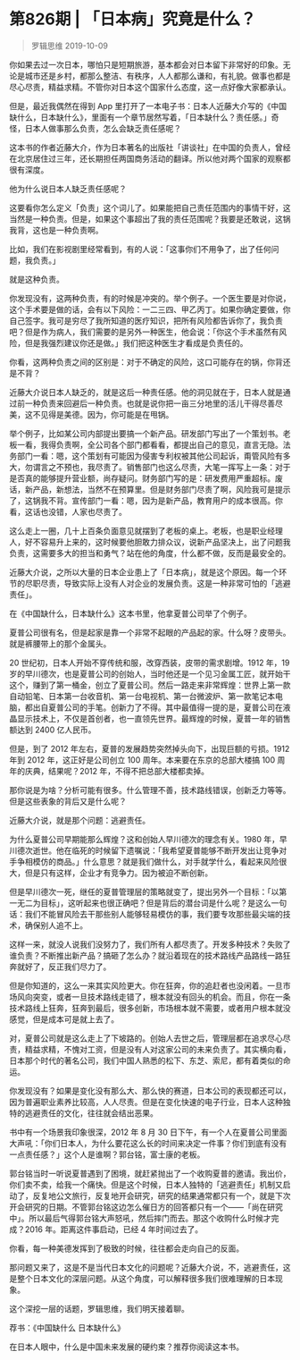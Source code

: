 # 第826期 | 「日本病」究竟是什么？
> 罗辑思维
2019-10-09

你如果去过一次日本，哪怕只是短期旅游，基本都会对日本留下非常好的印象。无论是城市还是乡村，都那么整洁、有秩序，人人都那么谦和，有礼貌。做事也都是尽心尽责，精益求精。不管你对日本这个国家什么态度，这一点好像大家都承认。

但是，最近我偶然在得到 App 里打开了一本电子书：日本人近藤大介写的《中国缺什么，日本缺什么》，里面有一个章节居然写着，「日本缺什么？责任感。」奇怪，日本人做事那么负责，怎么会缺乏责任感呢？

这本书的作者近藤大介，作为日本著名的出版社「讲谈社」在中国的负责人，曾经在北京居住过三年，还长期担任两国商务活动的翻译。所以他对两个国家的观察都很有深度。

他为什么说日本人缺乏责任感呢？

这要看你怎么定义「负责」这个词儿了。如果能把自己责任范围内的事情干好，这当然是一种负责。但是，如果这个事超出了我的责任范围呢？我要是还敢说，这锅我背，这也是一种负责啊。

比如，我们在影视剧里经常看到，有的人说：「这事你们不用争了，出了任何问题，我负责。」

就是这种负责。

你发现没有，这两种负责，有的时候是冲突的。举个例子。一个医生要是对你说，这个手术要是做的话，会有以下风险：一二三四、甲乙丙丁。如果你确定要做，你自己签字。我可是穷尽了我所知道的医疗知识，把所有风险都告诉你了，我负责吧？但是作为病人，我们需要的是另外一种医生，他会说：「你这个手术虽然有风险，但是我强烈建议你还是做。」我们把这种医生才看成是负责任的。

你看，这两种负责之间的区别是：对于不确定的风险，这口可能存在的锅，你背还是不背？

近藤大介说日本人缺乏的，就是这后一种责任感。他的洞见就在于，日本人就是通过前一种负责来回避后一种负责。也就是说你把一亩三分地里的活儿干得尽善尽美，这不见得是美德。因为，你可能是在甩锅。

举个例子，比如某公司内部提出要搞一个新产品。研发部门写出了一个策划书。老板一看，我得负责啊，全公司各个部门都看看，都提出自己的意见，直言无隐。法务部门一看：嗯，这个策划有可能因为侵害专利权被其他公司起诉，甭管风险有多大，勿谓言之不预也，我尽责了。销售部门也这么尽责，大笔一挥写上一条：对于是否真的能够提升营业额，尚存疑问。财务部门写的是：研发费用严重超标。废话，新产品，新想法，当然不在预算里。但是财务部门尽责了啊，风险我可是提示了，这锅我不背。宣传部门一看：嗯，因为是新产品，教育用户的成本很高。你看，这话也没错，人家也尽责了。

这么走上一圈，几十上百条负面意见就摆到了老板的桌上。老板，也是职业经理人，好不容易升上来的，这时候要他胆敢力排众议，说新产品坚决上，出了问题我负责，这需要多大的担当和勇气？站在他的角度，什么都不做，反而是最安全的。

近藤大介说，之所以大量的日本企业患上了「日本病」，就是这个原因。每一个环节的尽职尽责，导致实际上没有人对企业的发展负责。这是一种非常可怕的「逃避责任」。

在《中国缺什么，日本缺什么》这本书里，他拿夏普公司举了个例子。

夏普公司很有名，但是起家是靠一个非常不起眼的产品起的家。什么呀？皮带头。就是裤腰带上的那个金属头。

20 世纪初，日本人开始不穿传统和服，改穿西装，皮带的需求剧增。1912 年，19 岁的早川德次，也是夏普公司的创始人，当时他还是一个见习金属工匠，就开始干这个，赚到了第一桶金，创立了夏普公司。然后一路走来非常辉煌：世界上第一款自动铅笔、日本第一台收音机、第一台电视机、第一台微波炉、第一款笔记本电脑，都出自夏普公司的手笔。创新力了不得。其中最值得一提的是，夏普公司在液晶显示技术上，不仅是首创者，也一直领先世界。最辉煌的时候，夏普一年的销售额达到 2400 亿人民币。

但是，到了 2012 年左右，夏普的发展趋势突然掉头向下，出现巨额的亏损。1912 年到 2012 年，这正好是公司创立 100 周年。本来要在东京的总部大楼搞 100 周年的庆典，结果呢？2012 年，不得不把总部大楼都卖掉。

那你说是为啥？分析可能有很多。什么管理不善，技术路线错误，创新乏力等等。但是这些表象的背后又是什么呢？

近藤大介说，就是那个问题：逃避责任。

为什么夏普公司早期能那么辉煌？这和创始人早川德次的理念有关。1980 年，早川德次逝世。他在临死的时候留下遗嘱说：「我希望夏普能够不断开发出让竞争对手争相模仿的商品。」什么意思？就是我们做什么，对手就学什么，看起来风险很大，但是只有这样，企业才有竞争力。因为被迫不断创新。

但是早川德次一死，继任的夏普管理层的策略就变了，提出另外一个目标：「以第一无二为目标」，这听起来也很正确吧？但是背后的潜台词是什么呢？是这么一句话：我们不能冒风险去干那些别人能够轻易模仿的事，我们要专攻那些最尖端的技术，确保别人追不上。

这样一来，就没人说我们没努力了，我们所有人都尽责了。开发多种技术？失败了谁负责？不断推出新产品？搞砸了怎么办？就沿着现在的技术路线产品路线一路狂奔就好了，反正我们尽力了。

但是你知道的，这么一来其实风险更大。你在狂奔，你的追赶者也没闲着。一旦市场风向突变，或者一旦技术路线走错了，根本就没有回头的机会。而且，你在一条技术路线上狂奔，狂奔到最后，很多创新，市场根本就不需要，或者用户根本就没感觉，但是成本可是就上去了。

对，夏普公司就是这么走上了下坡路的。创始人去世之后，管理层都在追求尽心尽责，精益求精，不愧对工资，但是没有人对这家公司的未来负责了。其实横向看，日本那个时代的著名公司，我们中国人熟悉的松下、东芝、索尼，都有着类似的命运。

你发现没有？如果是变化没有那么大、那么快的赛道，日本公司的表现都还可以，因为普遍职业素养比较高，人人尽责。但是在变化快速的电子行业，日本人这种独特的逃避责任的文化，往往就会结出恶果。

书中有一个场景我印象很深，2012 年 8 月 30 日下午，有一个人在夏普公司里面大声吼：「你们日本人，为什么要花这么长的时间来决定一件事？你们到底有没有一点责任感？」这个人是谁啊？郭台铭，富士康的老板。

郭台铭当时一听说夏普遇到了困境，就赶紧抛出了一个收购夏普的邀请。我出价，你们卖不卖，给我一个痛快。但是这个时候，日本人独特的「逃避责任」机制又启动了，反复地公文旅行，反复地开会研究，研究的结果通常都只有一个，就是下次开会研究的日期。不管郭台铭这边怎么催日方的回答都只有一个——「尚在研究中」。所以最后气得郭台铭大声怒吼，然后摔门而去。那这个收购什么时候才完成？2016 年。距离这件事启动，已经 4 年时间过去了。

你看，每一种美德发挥到了极致的时候，往往都会走向自己的反面。

那问题又来了，这是不是当代日本文化的问题呢？近藤大介说，不，逃避责任，这是整个日本文化的深层问题。从这个角度，可以解释很多我们很难理解的日本现象。

这个深挖一层的话题，罗辑思维，我们明天接着聊。

荐书：《中国缺什么 日本缺什么》

在日本人眼中，什么是中国未来发展的硬约束？推荐你阅读这本书。